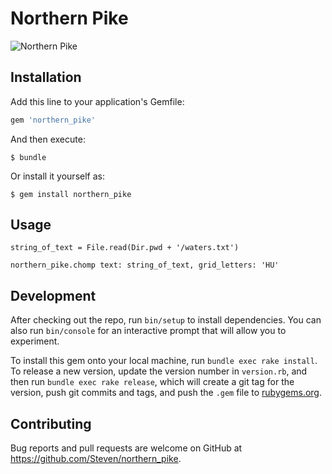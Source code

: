 # Northern Pike


![Northern Pike](https://en.wikipedia.org/wiki/Northern_pike#/media/File:Esox_lucius1.jpg "Northern Pike")


## Installation

Add this line to your application's Gemfile:

```ruby
gem 'northern_pike'
```

And then execute:

    $ bundle

Or install it yourself as:

    $ gem install northern_pike

## Usage

```
string_of_text = File.read(Dir.pwd + '/waters.txt')

northern_pike.chomp text: string_of_text, grid_letters: 'HU'

```

## Development

After checking out the repo, run `bin/setup` to install dependencies. You can also run `bin/console` for an interactive prompt that will allow you to experiment.

To install this gem onto your local machine, run `bundle exec rake install`. To release a new version, update the version number in `version.rb`, and then run `bundle exec rake release`, which will create a git tag for the version, push git commits and tags, and push the `.gem` file to [rubygems.org](https://rubygems.org).

## Contributing

Bug reports and pull requests are welcome on GitHub at https://github.com/Steven/northern_pike.

